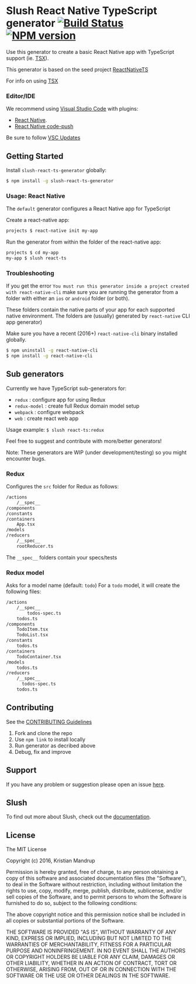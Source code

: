 # Slush React Native TypeScript generator [![Build Status](https://secure.travis-ci.org/kristianmandrup/slush-react-ts-generator.png?branch=master)](https://travis-ci.org/kristianmandrup/slush-react-ts-generator) [![NPM version](https://badge-me.herokuapp.com/api/npm/slush-react-ts-generator.png)](http://badges.enytc.com/for/npm/slush-react-ts-generator)

Use this generator to create a basic React Native app with 
TypeScript support (ie. [TSX](https://github.com/Microsoft/TypeScript/wiki/JSX)).

This generator is based on the seed project [ReactNativeTS](https://github.com/mrpatiwi/ReactNativeTS)

For info on using [TSX](http://www.jbrantly.com/typescript-and-jsx/)

### Editor/IDE

We recommend using [Visual Studio Code](https://code.visualstudio.com/) 
with plugins:

- [React Native](https://github.com/Microsoft/vscode-react-native). 
- [React Native code-push](https://github.com/Microsoft/react-native-code-push)

Be sure to follow [VSC Updates](https://code.visualstudio.com/Updates)

## Getting Started

Install `slush-react-ts-generator` globally:

```bash
$ npm install -g slush-react-ts-generator
```

### Usage: React Native

The `default` generator configures a React Native app for TypeScript

Create a react-native app:

```bash
projects $ react-native init my-app
```

Run the generator from within the folder of the react-native app:

```bash
projects $ cd my-app
my-app $ slush react-ts
```

### Troubleshooting

If you get the error `You must run this generator inside a project created with react-native-cli` make sure you are running the generator from a folder with either an `ios` or `android` folder (or both). 

These folders contain the native parts of your app for each supported native environment. The folders are (usually) generated by `react-native` CLI app generator)

Make sure you have a recent (2016+) `react-native-cli` binary installed globally.

```bash
$ npm uninstall -g react-native-cli
$ npm install -g react-native-cli
```

## Sub generators

Currently we have TypeScript sub-generators for:
- `redux` : configure app for using Redux
- `redux-model` : create full Redux domain model setup
- `webpack` : configure webpack
- `web` : create react web app

Usage example: `$ slush react-ts:redux`

Feel free to suggest and contribute with more/better generators!

Note: These generators are WIP (under development/testing) so you might encounter bugs.

### Redux

Configures the `src` folder for Redux as follows:

```bash
/actions
    /__spec__
/components
/constants
/containers
    App.tsx
/models
/reducers
    /__spec__
    rootReducer.ts
```

The `__spec__` folders contain your specs/tests

### Redux model

Asks for a model name (default: `todo`)
For a `todo` model, it will create the following files:

```bash
/actions
    /__spec__
        todos-spec.ts
    todos.ts
/components
    TodoItem.tsx
    TodoList.tsx
/constants
    todos.ts
/containers
    TodoContainer.tsx
/models
    todos.ts
/reducers
    /__spec__
      todos-spec.ts
    todos.ts
```



## Contributing

See the [CONTRIBUTING Guidelines](https://github.com/kristianmandrup/slush-react-native-ts-generator/blob/master/CONTRIBUTING.md)

1. Fork and clone the repo
2. Use `npm link` to install locally
3. Run generator as decribed above
4. Debug, fix and improve

## Support
If you have any problem or suggestion please open an issue [here](https://github.com/kristianmandrup/slush-react-native-ts-generator/issues).

## Slush

To find out more about Slush, check out the [documentation](https://github.com/slushjs/slush).

## License

The MIT License

Copyright (c) 2016, Kristian Mandrup

Permission is hereby granted, free of charge, to any person
obtaining a copy of this software and associated documentation
files (the "Software"), to deal in the Software without
restriction, including without limitation the rights to use,
copy, modify, merge, publish, distribute, sublicense, and/or sell
copies of the Software, and to permit persons to whom the
Software is furnished to do so, subject to the following
conditions:

The above copyright notice and this permission notice shall be
included in all copies or substantial portions of the Software.

THE SOFTWARE IS PROVIDED "AS IS", WITHOUT WARRANTY OF ANY KIND,
EXPRESS OR IMPLIED, INCLUDING BUT NOT LIMITED TO THE WARRANTIES
OF MERCHANTABILITY, FITNESS FOR A PARTICULAR PURPOSE AND
NONINFRINGEMENT. IN NO EVENT SHALL THE AUTHORS OR COPYRIGHT
HOLDERS BE LIABLE FOR ANY CLAIM, DAMAGES OR OTHER LIABILITY,
WHETHER IN AN ACTION OF CONTRACT, TORT OR OTHERWISE, ARISING
FROM, OUT OF OR IN CONNECTION WITH THE SOFTWARE OR THE USE OR
OTHER DEALINGS IN THE SOFTWARE.

